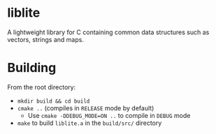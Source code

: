# liblite
A lightweight library for C containing common data structures such as vectors, strings and maps.

# Building
From the root directory:
* `mkdir build && cd build`
* `cmake ..` (compiles in `RELEASE` mode by default)
    * Use `cmake -DDEBUG_MODE=ON ..` to compile in `DEBUG` mode
* `make` to build `liblite.a` in the `build/src/` directory
